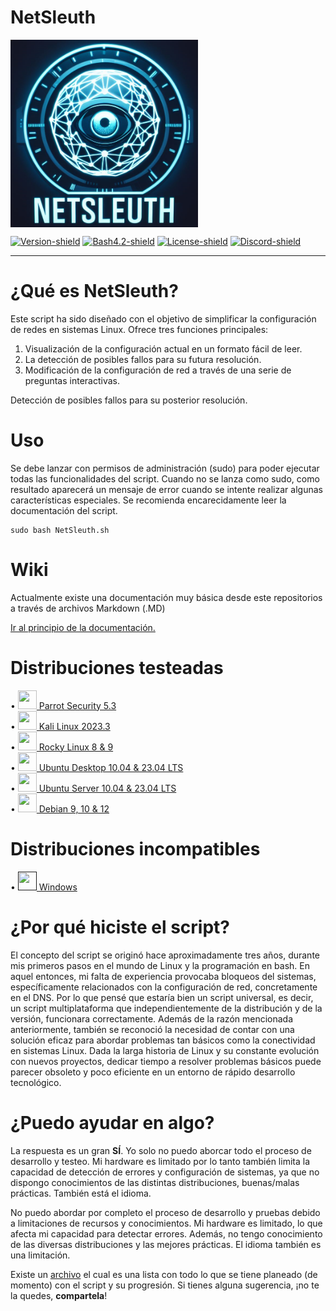 # NetSleuth

<img align="center" src="/images/Logo.PNG" alt="Logo NetSleuth" width=300 height=300>

[![Version-shield]](https://raw.githubusercontent.com/9alexx3/NetSleuth/main/CHANGELOG.md) [![Bash4.2-shield]](https://www.gnu.org/savannah-checkouts/gnu/bash/manual/bash.html) [![License-shield]](https://raw.githubusercontent.com/9alexx3/NetSleuth/main/LICENSE.md) [![Discord-shield]](https://discord.gg/wv35VBJrHM)


---


# ¿Qué es NetSleuth?


Este script ha sido diseñado con el objetivo de simplificar la configuración de redes en sistemas Linux. Ofrece tres funciones principales:

  1. Visualización de la configuración actual en un formato fácil de leer.
  2. La detección de posibles fallos para su futura resolución.
  3. Modificación de la configuración de red a través de una serie de preguntas interactivas.

Detección de posibles fallos para su posterior resolución.


# Uso

Se debe lanzar con permisos de administración (sudo) para poder ejecutar todas las funcionalidades del script.
Cuando no se lanza como sudo, como resultado aparecerá un mensaje de error cuando se intente realizar algunas características especiales.
Se recomienda encarecidamente leer la documentación del script.
```
sudo bash NetSleuth.sh
```


# Wiki

Actualmente existe una documentación muy básica desde este repositorios a través de archivos Markdown (.MD)

[Ir al principio de la documentación.](/docs/First-steps.MD)


# Distribuciones testeadas

• <a href="https://parrotsec.org/"> <img src="https://upload.wikimedia.org/wikipedia/commons/4/45/Parrot_Logo.png" width="30" height="30"> Parrot Security 5.3</a><br>
• <a href="https://kali.org"> <img src="https://upload.wikimedia.org/wikipedia/commons/thumb/2/2b/Kali-dragon-icon.svg/2048px-Kali-dragon-icon.svg.png" width="30" height="30"> Kali Linux 2023.3</a><br>
• <a href="https://rockylinux.org/"> <img src="https://upload.wikimedia.org/wikipedia/commons/thumb/7/77/Rocky_Linux_logo.svg/4096px-Rocky_Linux_logo.svg.png" width="30" height="30"> Rocky Linux 8 & 9</a><br>
• <a href="https://ubuntu.com/download/desktop"> <img src="https://upload.wikimedia.org/wikipedia/commons/thumb/9/9e/UbuntuCoF.svg/2048px-UbuntuCoF.svg.png" width="30" height="30"> Ubuntu Desktop 10.04 & 23.04 LTS</a><br>
• <a href="https://ubuntu.com/download/server"> <img src="https://upload.wikimedia.org/wikipedia/commons/1/16/Ubuntu_and_Ubuntu_Server_Icon.png" width="30" height="30"> Ubuntu Server 10.04 & 23.04 LTS</a><br>
• <a href="https://ubuntu.com/download/server"> <img src="https://upload.wikimedia.org/wikipedia/commons/1/16/Ubuntu_and_Ubuntu_Server_Icon.png" width="30" height="30"> Debian 9, 10 & 12</a><br>


# Distribuciones incompatibles
• <a href=""> <img src="" width="30" height="30"> Windows</a><br>


# ¿Por qué hiciste el script?


El concepto del script se originó hace aproximadamente tres años, durante mis primeros pasos en el mundo de Linux y la programación en bash. En aquel entonces, mi falta de experiencia provocaba bloqueos del sistemas, específicamente relacionados con la configuración de red, concretamente en el DNS. Por lo que pensé que estaría bien un script universal, es decir, un script multiplataforma que independientemente de la distribución y de la versión, funcionara correctamente.
Además de la razón mencionada anteriormente, también se reconoció la necesidad de contar con una solución eficaz para abordar problemas tan básicos como la conectividad en sistemas Linux. Dada la larga historia de Linux y su constante evolución con nuevos proyectos, dedicar tiempo a resolver problemas básicos puede parecer obsoleto y poco eficiente en un entorno de rápido desarrollo tecnológico.


# ¿Puedo ayudar en algo?

La respuesta es un gran **SÍ**. Yo solo no puedo aborcar todo el proceso de desarrollo y testeo. Mi hardware es limitado por lo tanto también limita la capacidad de detección de errores y configuración de sistemas, ya que no dispongo conocimientos de las distintas distribuciones, buenas/malas prácticas. También está el idioma.

No puedo abordar por completo el proceso de desarrollo y pruebas debido a limitaciones de recursos y conocimientos. Mi hardware es limitado, lo que afecta mi capacidad para detectar errores. Además, no tengo conocimiento de las diversas distribuciones y las mejores prácticas. El idioma también es una limitación.

Existe un [archivo](/TODO.MD) el cual es una lista con todo lo que se tiene planeado (de momento) con el script y su progresión. Si tienes alguna sugerencia, ¡no te la quedes, **compartela**!


[comment]: <> (VARIABLE DEFINITIONS OF SHIELDS)

[Version-shield]: https://img.shields.io/badge/version-11.21-blue.svg?style=flat-square&colorA=273133&colorB=0093ee "Latest version"
[Bash4.2-shield]: https://img.shields.io/badge/bash-4.2%2B-blue.svg?style=flat-square&colorA=273133&colorB=purple "Bash 4.2 or later"
[License-shield]: https://img.shields.io/badge/license-GPL%20v3%2B-blue.svg?style=flat-square&colorA=273133&colorB=00db00 "GPL v3+"
[Discord-shield]: https://img.shields.io/discord/1164646485372178504.svg?style=flat-square&colorA=273133&colorB=CBA317&logo=discord&label=Server